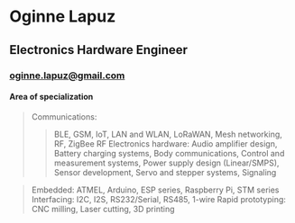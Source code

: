 # Oginne Lapuz
## Electronics Hardware Engineer
### oginne.lapuz@gmail.com

#### Area of specialization

>Communications: 
>>BLE, GSM, IoT, LAN and WLAN, LoRaWAN, Mesh networking, RF, ZigBee RF
>Electronics hardware: Audio amplifier design, Battery charging systems, Body communications, Control and
measurement systems, Power supply design (Linear/SMPS), Sensor development, Servo
and stepper systems, Signaling

>Embedded: ATMEL, Arduino, ESP series, Raspberry Pi, STM series
>Interfacing: I2C, I2S, RS232/Serial, RS485, 1-wire
>Rapid prototyping: CNC milling, Laser cutting, 3D printing
